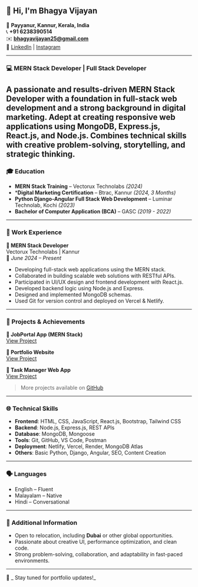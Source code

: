 ## 👋 Hi, I'm Bhagya Vijayan

📍 **Payyanur, Kannur, Kerala, India**  
📞 **+91 6238390514**  
✉️ **bhagyavijayan25@gmail.com**  
🔗 [LinkedIn](https://www.linkedin.com/in/bhagya-vijayan-633707258/) | [Instagram](https://www.instagram.com/bhagya.vijayan?igsh=MXZiNHpybWp3MWV4Yw==)

---

### 💻 MERN Stack Developer | Full Stack Developer

A passionate and results-driven MERN Stack Developer with a foundation in full-stack web development and a strong background in digital marketing. Adept at creating responsive web applications using **MongoDB**, **Express.js**, **React.js**, and **Node.js**. Combines technical skills with creative problem-solving, storytelling, and strategic thinking.
---

### 🎓 Education

- **MERN Stack Training** – Vectorux Technolabs *(2024)*
- ***Digital Marketing Certification** – Btrac, Kannur *(2024, 3 Months)*
- **Python Django-Angular Full Stack Web Development** – Luminar Technolab, Kochi *(2023)*
- **Bachelor of Computer Application (BCA)** – GASC *(2019 - 2022)*

---

### 💼 Work Experience

**🔹 MERN Stack Developer**  
Vectorux Technolabs | Kannur  
📅 *June 2024 – Present*

- Developing full-stack web applications using the MERN stack.
- Collaborated in building scalable web solutions with RESTful APIs.
- Participated in UI/UX design and frontend development with React.js.
- Developed backend logic using Node.js and Express.
- Designed and implemented MongoDB schemas.
- Used Git for version control and deployed on Vercel & Netlify.

---

### 🚀 Projects & Achievements

**🔸 JobPortal App (MERN Stack)**  
[View Project](https://github.com/bhagya-vijayan/jobportal-app)

**🔸 Portfolio Website**  
[View Project](https://github.com/bhagya-vijayan/portfolio)

**🔸 Task Manager Web App**  
[View Project](https://github.com/bhagya-vijayan/task-manager)

> More projects available on [GitHub](https://github.com/bhagya-vijayan)

---

### 🌐 Technical Skills

- **Frontend**: HTML, CSS, JavaScript, React.js, Bootstrap, Tailwind CSS  
- **Backend**: Node.js, Express.js, REST APIs  
- **Database**: MongoDB, Mongoose  
- **Tools**: Git, GitHub, VS Code, Postman  
- **Deployment**: Netlify, Vercel, Render, MongoDB Atlas  
- **Others**: Basic Python, Django, Angular, SEO, Content Creation

---

### 🗣️ Languages

- English – Fluent  
- Malayalam – Native  
- Hindi – Conversational

---

### 📌 Additional Information

- Open to relocation, including **Dubai** or other global opportunities.
- Passionate about creative UI, performance optimization, and clean code.
- Strong problem-solving, collaboration, and adaptability in fast-paced environments.

---

🧠 _ Stay tuned for portfolio updates!_

